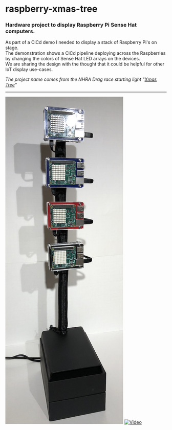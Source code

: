 # raspberry-xmas-tree
### Hardware project to display Raspberry Pi Sense Hat computers.  

As part of a CiCd demo I needed to display a stack of Raspberry Pi's on stage.  
The demonstration shows a CiCd pipeline deploying across the Raspberries by changing the colors of Sense Hat LED arrays on the devices.  
We are sharing the design with the thought that it could be helpful for other IoT display use-cases.

*The project name comes from the NHRA Drag race starting light "[Xmas Tree](https://www.nhra.com/news/2007/christmas-tree-story)"*


****

[![Finished Project](./images/thumb/finished_stand.jpg)](./images/full/finished_stand.jpg) [![Video](./video/Raspberry-xmas-tree.gif)](./video/Raspberry-xmas-tree.mp4)
